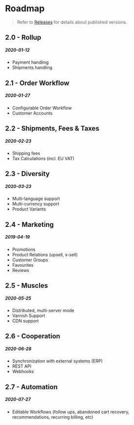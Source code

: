 # Roadmap

> Refer to [Releases](releases.md) for details about published versions.

## 2.0 - Rollup
##### 2020-01-12

- Payment handling
- Shipments handling

## 2.1 - Order Workflow
##### 2020-01-27

- Configurable Order Workflow
- Customer Accounts

## 2.2 - Shipments, Fees & Taxes
##### 2020-02-23

- Shipping fees
- Tax Calculations (incl. EU VAT)

## 2.3 - Diversity
##### 2020-03-23

- Multi-language support
- Multi-currency support
- Product Variants

## 2.4 - Marketing
##### 2019-04-19

- Promotions
- Product Relations (upsell, x-sell)
- Customer Groups
- Favourites
- Reviews

## 2.5 - Muscles
##### 2020-05-25

- Distributed, multi-server mode
- Varnish Support
- CDN support

## 2.6 - Cooperation
##### 2020-06-28

- Synchronization with external systems (ERP)
- REST API
- Webhooks

## 2.7 - Automation
##### 2020-07-27

- Editable Workflows (follow ups, abandoned cart recovery,
  recommendations, recurring billing, etc)
